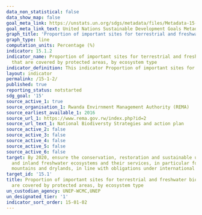 ```yaml
---
data_non_statistical: false
data_show_map: false
goal_meta_link: https://unstats.un.org/sdgs/metadata/files/Metadata-15-01-02.pdf
goal_meta_link_text: United Nations Sustainable Development Goals Metadata (pdf 456kB)
graph_title: 'Proportion of important sites for terrestrial and freshwater biodiversity that are covered by protected areas, by ecosystem type'
graph_type: line
computation_units: Percentage (%)
indicator: 15.1.2
indicator_name: Proportion of important sites for terrestrial and freshwater biodiversity
  that are covered by protected areas, by ecosystem type
indicator_definition: This indicator Proportion of important sites for terrestrial and freshwater biodiversity that are covered by protected areas shows temporal trends in the mean percentage of each important site for terrestrial and freshwater biodiversity (i.e., those that contribute significantly to the global persistence of biodiversity) that is covered by designated protected areas.
layout: indicator
permalink: /15-1-2/
published: true
reporting_status: notstarted
sdg_goal: '15'
source_active_1: true
source_organisation_1: Rwanda Envirnment Management Authority (REMA)  
source_earliest_available_1: 2016
source_url_1: https://www.rema.gov.rw/index.php?id=2
source_url_text_1: National Biodiversty Strategies and action plan
source_active_2: false
source_active_3: false
source_active_4: false
source_active_5: false
source_active_6: false
target: By 2020, ensure the conservation, restoration and sustainable use of terrestrial
  and inland freshwater ecosystems and their services, in particular forests, wetlands,
  mountains and drylands, in line with obligations under international agreements
target_id: '15.1'
title: Proportion of important sites for terrestrial and freshwater biodiversity that
  are covered by protected areas, by ecosystem type
un_custodian_agency: UNEP-WCMC,UNEP
un_designated_tier: '1'
indicator_sort_order: 15-01-02
---
```

